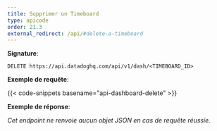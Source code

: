 ```yaml
---
title: Supprimer un Timeboard
type: apicode
order: 21.3
external_redirect: /api/#delete-a-timeboard
---
```


**Signature**:

`DELETE https://api.datadoghq.com/api/v1/dash/<TIMEBOARD_ID>`

**Exemple de requête**:

{{< code-snippets basename="api-dashboard-delete" >}}

**Exemple de réponse**:

*Cet endpoint ne renvoie aucun objet JSON en cas de requête réussie.*

